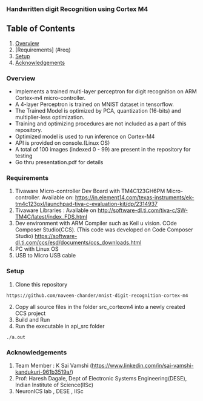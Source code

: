 ### Handwritten digit Recognition using Cortex M4


## Table of Contents

1. [Overview](#overview)
2. [Requirements] (#req)
3. [Setup ](#setup)
4. [Acknowledgements](#ack)

<a name="overview"></a>
### Overview
* Implements a trained multi-layer perceptron for digit recognition on ARM Cortex-m4 micro-controller. 
* A 4-layer Perceptron is trained on MNIST dataset in tensorflow.
* The Trained Model is optimized by PCA, quantization (16-bits) and multiplier-less optimization.
* Training and optimizing procedures are not included as a part of this repository. 
* Optimized model is used to run inference on Cortex-M4
* API is provided on console.(Linux OS)
* A total of 100 images (indexed 0 - 99) are present in the repository for testing
* Go thru presentation.pdf for details


<a name="req"></a>
### Requirements
 1. Tivaware Micro-controller Dev Board  with TM4C123GH6PM Micro-controller. Available on:
 https://in.element14.com/texas-instruments/ek-tm4c123gxl/launchpad-tiva-c-evaluation-kit/dp/2314937
 2. Tivaware Libraries : Available on
 http://software-dl.ti.com/tiva-c/SW-TM4C/latest/index_FDS.html
 3. Dev environment with ARM Compiler such as Keil u vision. COde Composer Studio(CCS). (This code was developed on Code Composer Studio)
 https://software-dl.ti.com/ccs/esd/documents/ccs_downloads.html
 4. PC with Linux OS
 5. USB to Micro USB cable
 
 
 <a name="setup"></a>
### Setup 
 1. Clone this repository 
 ```
 https://github.com/naveen-chander/mnist-digit-recognition-cortex-m4
 ```
 2. Copy all source files in the folder src_cortexm4 into a newly created CCS project
 3. Build and Run 
 4. Run the executable in api_src folder
 ```
 ./a.out
 ```
 
 
  <a name="ack"></a>
### Acknowledgements
1. Team Member : K Sai Vamshi (https://www.linkedin.com/in/sai-vamshi-kandukuri-961b3519a/)
2. Prof: Haresh Dagale, Dept of Electronic Systems Engineering(DESE), Indian Institute of Science(IISc)
3. NeuronICS lab , DESE , IISc